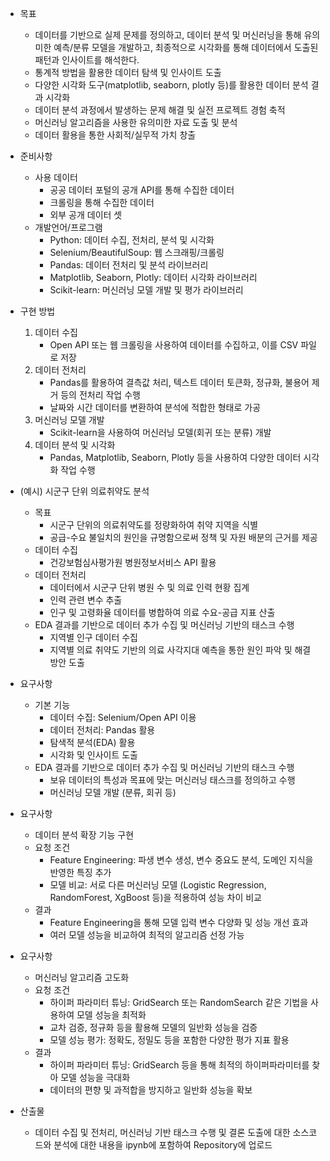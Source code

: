 - 목표
  - 데이터를 기반으로 실제 문제를 정의하고, 데이터 분석 및 머신러닝을 통해 유의미한 예측/분류 모델을 개발하고, 최종적으로 시각화를 통해 데이터에서 도출된 패턴과 인사이트를 해석한다.
  - 통계적 방법을 활용한 데이터 탐색 및 인사이트 도출
  - 다양한 시각화 도구(matplotlib, seaborn, plotly 등)를 활용한 데이터 분석 결과 시각화
  - 데이터 분석 과정에서 발생하는 문제 해결 및 실전 프로젝트 경험 축적
  - 머신러닝 알고리즘을 사용한 유의미한 자료 도출 및 분석
  - 데이터 활용을 통한 사회적/실무적 가치 창출

- 준비사항
  - 사용 데이터
    - 공공 데이터 포털의 공개 API를 통해 수집한 데이터
    - 크롤링을 통해 수집한 데이터
    - 외부 공개 데이터 셋
  - 개발언어/프로그램
    - Python: 데이터 수집, 전처리, 분석 및 시각화
    - Selenium/BeautifulSoup: 웹 스크래핑/크롤링
    - Pandas: 데이터 전처리 및 분석 라이브러리
    - Matplotlib, Seaborn, Plotly: 데이터 시각화 라이브러리
    - Scikit-learn: 머신러닝 모델 개발 및 평가 라이브러리

- 구현 방법
  1. 데이터 수집
     - Open API 또는 웹 크롤링을 사용하여 데이터를 수집하고, 이를 CSV 파일로 저장
  2. 데이터 전처리
     - Pandas를 활용하여 결측값 처리, 텍스트 데이터 토큰화, 정규화, 불용어 제거 등의 전처리 작업 수행
     - 날짜와 시간 데이터를 변환하여 분석에 적합한 형태로 가공
  3. 머신러닝 모델 개발
     - Scikit-learn을 사용하여 머신러닝 모델(회귀 또는 분류) 개발
  4. 데이터 분석 및 시각화
     - Pandas, Matplotlib, Seaborn, Plotly 등을 사용하여 다양한 데이터 시각화 작업 수행

- (예시) 시군구 단위 의료취약도 분석
  - 목표
    - 시군구 단위의 의료취약도를 정량화하여 취약 지역을 식별
    - 공급-수요 불일치의 원인을 규명함으로써 정책 및 자원 배분의 근거를 제공
  - 데이터 수집
    - 건강보험심사평가원 병원정보서비스 API 활용
  - 데이터 전처리
    - 데이터에서 시군구 단위 병원 수 및 의료 인력 현황 집계
    - 인력 관련 변수 추출
    - 인구 및 고령화율 데이터를 병합하여 의료 수요-공급 지표 산출
  - EDA 결과를 기반으로 데이터 추가 수집 및 머신러닝 기반의 태스크 수행
    - 지역별 인구 데이터 수집
    - 지역별 의료 취약도 기반의 의료 사각지대 예측을 통한 원인 파악 및 해결 방안 도출

- 요구사항
  - 기본 기능
    - 데이터 수집: Selenium/Open API 이용
    - 데이터 전처리: Pandas 활용
    - 탐색적 분석(EDA) 활용
    - 시각화 및 인사이트 도출
  - EDA 결과를 기반으로 데이터 추가 수집 및 머신러닝 기반의 태스크 수행
    - 보유 데이터의 특성과 목표에 맞는 머신러닝 태스크를 정의하고 수행
    - 머신러닝 모델 개발 (분류, 회귀 등)

- 요구사항
  - 데이터 분석 확장 기능 구현
  - 요청 조건
    - Feature Engineering: 파생 변수 생성, 변수 중요도 분석, 도메인 지식을 반영한 특징 추가
    - 모델 비교: 서로 다른 머신러닝 모델 (Logistic Regression, RandomForest, XgBoost 등)을 적용하여 성능 차이 비교
  - 결과
    - Feature Engineering을 통해 모델 입력 변수 다양화 및 성능 개선 효과
    - 여러 모델 성능을 비교하여 최적의 알고리즘 선정 가능

- 요구사항
  - 머신러닝 알고리즘 고도화
  - 요청 조건
    - 하이퍼 파라미터 튜닝: GridSearch 또는 RandomSearch 같은 기법을 사용하여 모델 성능을 최적화
    - 교차 검증, 정규화 등을 활용해 모델의 일반화 성능을 검증
    - 모델 성능 평가: 정확도, 정밀도 등을 포함한 다양한 평가 지표 활용
  - 결과
    - 하이퍼 파라미터 튜닝: GridSearch 등을 통해 최적의 하이퍼파라미터를 찾아 모델 성능을 극대화
    - 데이터의 편향 및 과적합을 방지하고 일반화 성능을 확보

- 산출물
  - 데이터 수집 및 전처리, 머신러닝 기반 태스크 수행 및 결론 도출에 대한 소스코드와 분석에 대한 내용을 ipynb에 포함하여 Repository에 업로드
